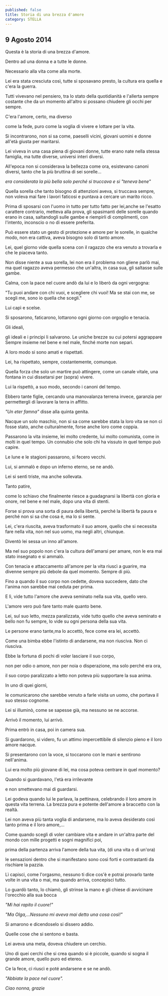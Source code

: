 ```yaml
---
published: false
title: Storia di una brezza d'amore
category: STELLA
---
```

## 9 Agosto 2014

Questa è la storia di una brezza d'amore.

Dentro ad una donna e a tutte le donne.

Necessario alla vita come alla morte.

Lei era stata cresciuta così, tutte si sposavano presto, la cultura era quella e c'era la guerra.

Tutti vivevano nel pensiero, tra lo stato della quotidianità e l'allerta sempre costante che da un momento all'altro si possano chiudere gli occhi per sempre.

C'era l'amore, certo, ma diverso

come la fede, puro come la voglia di vivere e lottare per la vita.

Si incontrarono, non si sa come, paeselli vicini, giovani uomini e donne all'età giusta per maritarsi. 

Lei viveva in una casa piena di giovani donne, tutte erano nate nella stessa famiglia, ma tutte diverse, universi interi diversi.

All'epoca non si considerava la bellezza come ora, esistevano canoni diversi, tanto che la più bruttina di sei sorelle...

_era considerata la più bella solo perché si truccava e si "teneva bene"_

Quella sorella che tanto bisogno di attenzioni aveva, si truccava sempre, non voleva mai fare i lavori faticosi e puntava a cercare un marito ricco. 

Prima di sposarsi con l'uomo in tutto per tutto fatto per lei,anche se l'esatto carattere contrario, metteva alla prova, gli spasimanti delle sorelle quando erano in casa, saltandogli sulle gambe e riempirli di complimenti, con l'intento, inconscio o no di essere preferita.

Può essere stato un gesto di protezione e amore per le sorelle, in qualche modo, non era cattiva, aveva bisogno solo di tanto amore.

Lei, quel giorno vide quella scena con il ragazzo che era venuto a trovarla e che le piaceva tanto.

Non disse niente a sua sorella, lei non era il problema non gliene parlò mai, ma quel ragazzo aveva permesso che un'altra, in casa sua, gli saltasse sulle gambe.

Calma, con la pace nel cuore andò da lui e lo liberò da ogni vergogna:

"Tu puoi andare con chi vuoi, e scegliere chi vuoi! Ma se stai con me, se scegli me, sono io quella che scegli."

Lui capì e scelse. 

Si sposarono, faticarono, lottarono ogni giorno con orgoglio e tenacia. 

Gli ideali,

gli ideali e i principi li salvarono. Le uniche brezze su cui potersi aggrappare
Sempre insieme nel bene e nel male, finché morte non separi.

A loro modo si sono amati e rispettati.

Lei, ha rispettato, sempre, costantemente, comunque. 

Quella forza che solo un martire può attingere, come un canale vitale, una fontana in cui dissetarsi per (sopra) vivere. 

Lui la rispettò, a suo modo, secondo i canoni del tempo.

Ebbero tante figlie, cercando una manovalanza terrena invece, garanzia per permettergli di lavorare la terra in affitto.

_"Un eter famna"_  disse alla quinta genita.

Nacque un solo maschio, non si sa come sarebbe stata la loro vita se non ci fosse stato, anche culturalmente, forse anche loro come coppia.

Passarono la vita insieme, lei molto credente, lui molto comunista, come in molti in quel tempo. Un connubio che solo chi ha vissuto in quel tempo può capire. 

Le lune e le stagioni passarono, si fecero vecchi.

Lui, si ammalò e dopo un inferno eterno,
se ne andò.

Lei si sentì triste, ma anche sollevata.

Tanto patire,

come lo schiavo che finalmente riesce a guadagnarsi la libertà con gloria e onore, nel bene e nel male, dopo una vita di stenti. 

Forse si prova una sorta di paura della libertà, perché la libertà fa paura e perché non si sa che cosa è, ma lo si sente.

Lei, c'era riuscita, aveva trasformato il suo amore, quello che si necessita fare nella vita, non nel suo uomo, ma negli altri, chiunque. 

Diventò lei sessa un inno all'amore.

Ma nel suo popolo non c'era la cultura dell'amarsi per amare, non le era mai stato insegnato e si ammalò.

Con tenacia e attaccamento all'amore per la vita riuscì a guarire, ma divenne sempre più debole da quel momento. Sempre di più.

Fino a quando il suo corpo non cedette, doveva succedere, dato che l'anima non sarebbe mai ceduta per prima. 

E lì, vide tutto l'amore che aveva seminato nella sua vita, quello vero.

L'amore vero può fare tanto male quanto bene.

Lei, sul suo letto, mezza paralizzata, vide tutto quello che aveva seminato e bello non fu sempre,
lo vide su ogni persona della sua vita.

Le persone erano tante,ma lo accettò, fece come era lei, accettò. 

Come una bimba ebbe l'istinto di andarsene, ma non riusciva. Non ci riusciva. 

Ebbe la fortuna di pochi di voler lasciare il suo corpo,

non per odio o amore, non per noia o disperazione, ma solo perché era ora,

il suo corpo paralizzato a letto non poteva più supportare la sua anima.

In uno di quei giorni,

le comunicarono che sarebbe venuto a farle visita un uomo, che portava il suo stesso cognome.

Lei si illuminò, come se sapesse già, ma nessuno se ne accorse.

Arrivò il momento, lui arrivò. 

Prima entrò in casa, poi in camera sua.

Si guardarono, si videro, fu un attimo impercettibile di silenzio pieno 
e il loro amore nacque. 

Si presentarono con la voce, si toccarono con le mani e sentirono nell'anima.

Lui era molto più giovane di lei, ma cosa poteva centrare in quel momento? 

Quando si guardavano, l'età era irrilevante 

e non smettevano mai di guardarsi.

Lei godeva quando lui le parlava, la pettinava, celebrando il loro amore in questa vita terrena. 
La brezza pura e potente dell'amore a braccetto con la realtà.

Lei non aveva più tanta voglia di andarsene, ma lo aveva desiderato così tanto prima e il loro amore,...

Come quando scegli di voler cambiare vita e andare in un'altra parte del mondo con mille progetti e sogni magnifici poi, 

prima della partenza arriva l'amore della tua vita, (di una vita o di un'ora)

le sensazioni dentro che si manifestano sono così forti e contrastanti da rischiare la pazzia.

Lì capisci, come l'orgasmo, nessuno ti dice cos'è e potrai provarlo tante volte in una vita o mai, ma quando arriva, concepisci tutto.

Lo guardò tanto, lo chiamò, gli strinse la mano e gli chiese di avvicinare l'orecchio alla sua bocca 

_"Mi hai rapito il cuore!"_

_"Ma Olga,...Nessuno mi aveva mai detto una cosa così!"_

Si amarono e dicendoselo si dissero addio.

Quelle cose che si sentono e basta.

Lei aveva una meta, doveva chiudere un cerchio.

Uno di quei cerchi che si crea quando si è piccole, quando si sogna il grande amore, quello puro ed etereo.

Ce la fece, ci riuscì e poté andarsene e se ne andò.

_"Abbiate la pace nel cuore"._

_Ciao nonna, grazie_

